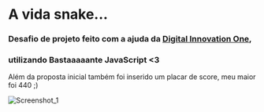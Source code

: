 # A vida snake...

### Desafio de projeto feito com a ajuda da [Digital Innovation One],
### utilizando Bastaaaaante JavaScript <3
Além da proposta inicial também foi inserido um placar de score, meu maior foi 440 ;)

![Screenshot_1](https://user-images.githubusercontent.com/81701584/128650240-269ed0f3-a592-4e6e-b63c-312001a0b318.png)

[Digital Innovation One]: https://digitalinnovation.one/
